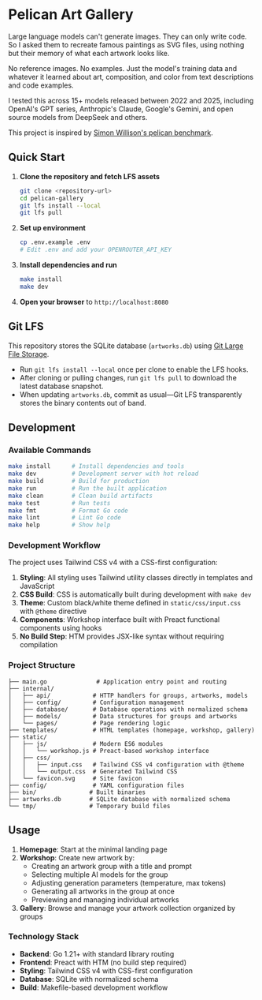 # Pelican Art Gallery

Large language models can't generate images. They can only write code. So I asked them to recreate famous paintings as SVG files, using nothing but their memory of what each artwork looks like.

No reference images. No examples. Just the model's training data and whatever it learned about art, composition, and color from text descriptions and code examples.

I tested this across 15+ models released between 2022 and 2025, including OpenAI's GPT series, Anthropic's Claude, Google's Gemini, and open source models from DeepSeek and others.

This project is inspired by [Simon Willison's pelican benchmark](https://simonwillison.net/2025/Jun/6/six-months-in-llms/).

## Quick Start

1. **Clone the repository and fetch LFS assets**

   ```bash
   git clone <repository-url>
   cd pelican-gallery
   git lfs install --local
   git lfs pull
   ```

2. **Set up environment**

   ```bash
   cp .env.example .env
   # Edit .env and add your OPENROUTER_API_KEY
   ```

3. **Install dependencies and run**

   ```bash
   make install
   make dev
   ```

4. **Open your browser** to `http://localhost:8080`

## Git LFS

This repository stores the SQLite database (`artworks.db`) using [Git Large File Storage](https://git-lfs.com/).

- Run `git lfs install --local` once per clone to enable the LFS hooks.
- After cloning or pulling changes, run `git lfs pull` to download the latest database snapshot.
- When updating `artworks.db`, commit as usual—Git LFS transparently stores the binary contents out of band.

## Development

### Available Commands

```bash
make install      # Install dependencies and tools
make dev          # Development server with hot reload
make build        # Build for production
make run          # Run the built application
make clean        # Clean build artifacts
make test         # Run tests
make fmt          # Format Go code
make lint         # Lint Go code
make help         # Show help
```

### Development Workflow

The project uses Tailwind CSS v4 with a CSS-first configuration:

1. **Styling**: All styling uses Tailwind utility classes directly in templates and JavaScript
2. **CSS Build**: CSS is automatically built during development with `make dev`
3. **Theme**: Custom black/white theme defined in `static/css/input.css` with `@theme` directive
4. **Components**: Workshop interface built with Preact functional components using hooks
5. **No Build Step**: HTM provides JSX-like syntax without requiring compilation

### Project Structure

```
├── main.go              # Application entry point and routing
├── internal/
│   ├── api/            # HTTP handlers for groups, artworks, models
│   ├── config/         # Configuration management
│   ├── database/       # Database operations with normalized schema
│   ├── models/         # Data structures for groups and artworks
│   └── pages/          # Page rendering logic
├── templates/          # HTML templates (homepage, workshop, gallery)
├── static/
│   ├── js/             # Modern ES6 modules
│   │   └── workshop.js # Preact-based workshop interface
│   ├── css/
│   │   ├── input.css   # Tailwind CSS v4 configuration with @theme
│   │   └── output.css  # Generated Tailwind CSS
│   └── favicon.svg     # Site favicon
├── config/             # YAML configuration files
├── bin/               # Built binaries
├── artworks.db        # SQLite database with normalized schema
└── tmp/               # Temporary build files
```

## Usage

1. **Homepage**: Start at the minimal landing page
2. **Workshop**: Create new artwork by:
   - Creating an artwork group with a title and prompt
   - Selecting multiple AI models for the group
   - Adjusting generation parameters (temperature, max tokens)
   - Generating all artworks in the group at once
   - Previewing and managing individual artworks
3. **Gallery**: Browse and manage your artwork collection organized by groups

### Technology Stack

- **Backend**: Go 1.21+ with standard library routing
- **Frontend**: Preact with HTM (no build step required)
- **Styling**: Tailwind CSS v4 with CSS-first configuration
- **Database**: SQLite with normalized schema
- **Build**: Makefile-based development workflow
